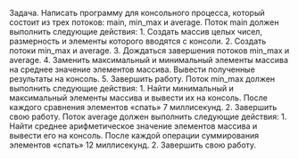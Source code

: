 Задача. Написать программу для консольного процесса, который состоит из трех потоков: main,
min_max и average.
Поток main должен выполнить следующие действия:
	1. Создать массив целых чисел, размерность и элементы которого вводятся с консоли.
	2. Создать потоки min_max и average.
	3. Дождаться завершения потоков min_max и average.
	4. Заменить максимальный и минимальный элементы массива на среднее значение элементов
	массива. Вывести полученные результаты на консоль.
	5. Завершить работу.
Поток min_max должен выполнить следующие действия:
	1. Найти минимальный и максимальный элементы массива и вывести их на консоль. После
	каждого сравнения элементов «спать» 7 миллисекунд.
	2. Завершить свою работу.
Поток average должен выполнить следующие действия:
	1. Найти среднее арифметическое значение элементов массива и вывести его на консоль.
	После каждой операции суммирования элементов «спать» 12 миллисекунд.
	2. Завершить свою работу.